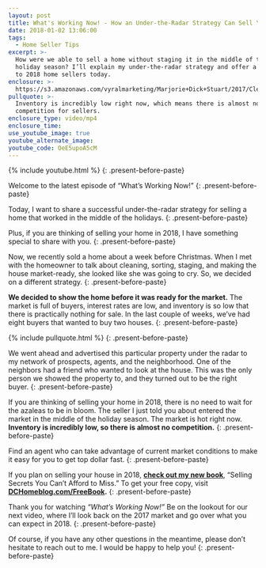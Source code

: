 ```yaml
---
layout: post
title: What's Working Now! - How an Under-the-Radar Strategy Can Sell Your Home Now
date: 2018-01-02 13:06:00
tags:
  - Home Seller Tips
excerpt: >-
  How were we able to sell a home without staging it in the middle of the
  holiday season? I’ll explain my under-the-radar strategy and offer a few tips
  to 2018 home sellers today.
enclosure: >-
  https://s3.amazonaws.com/vyralmarketing/Marjorie+Dick+Stuart/2017/Cleveland+Park+Real+Estate-+No+Staging+Under+the+Radar.mp4
pullquote: >-
  Inventory is incredibly low right now, which means there is almost no
  competition for sellers.
enclosure_type: video/mp4
enclosure_time:
use_youtube_image: true
youtube_alternate_image:
youtube_code: OeE5upoA5cM
---
```



{% include youtube.html %}
{: .present-before-paste}

Welcome to the latest episode of “What’s Working Now!”
{: .present-before-paste}

Today, I want to share a successful under-the-radar strategy for selling a home that worked in the middle of the holidays.
{: .present-before-paste}

Plus, if you are thinking of selling your home in 2018, I have something special to share with you.
{: .present-before-paste}

Now, we recently sold a home about a week before Christmas. When I met with the homeowner to talk about cleaning, sorting, staging, and making the house market-ready, she looked like she was going to cry. So, we decided on a different strategy.
{: .present-before-paste}

**We decided to show the home before it was ready for the market.** The market is full of buyers, interest rates are low, and inventory is so low that there is practically nothing for sale. In the last couple of weeks, we’ve had eight buyers that wanted to buy two houses.
{: .present-before-paste}

{% include pullquote.html %}
{: .present-before-paste}

We went ahead and advertised this particular property under the radar to my network of prospects, agents, and the neighborhood. One of the neighbors had a friend who wanted to look at the house. This was the only person we showed the property to, and they turned out to be the right buyer.
{: .present-before-paste}

If you are thinking of selling your home in 2018, there is no need to wait for the azaleas to be in bloom. The seller I just told you about entered the market in the middle of the holiday season. The market is hot right now. **Inventory is incredibly low, so there is almost no competition.**
{: .present-before-paste}

Find an agent who can take advantage of current market conditions to make it easy for you to get top dollar fast.
{: .present-before-paste}

If you plan on selling your house in 2018, **[check out my new book](http://dchomeblog.com/freebook)**, “Selling Secrets You Can’t Afford to Miss.” To get your free copy, visit **[DCHomeblog.com/FreeBook](http://dchomeblog.com/freebook).**
{: .present-before-paste}

Thank you for watching *“What’s Working Now!”* Be on the lookout for our next video, where I’ll look back on the 2017 market and go over what you can expect in 2018.
{: .present-before-paste}

Of course, if you have any other questions in the meantime, please don’t hesitate to reach out to me. I would be happy to help you!
{: .present-before-paste}